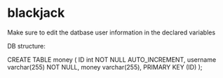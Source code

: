 blackjack
=========
Make sure to edit the datbase user information in the declared variables

DB structure:

CREATE TABLE money ( ID int NOT NULL AUTO_INCREMENT, username varchar(255) NOT NULL, money varchar(255), PRIMARY KEY (ID) );

